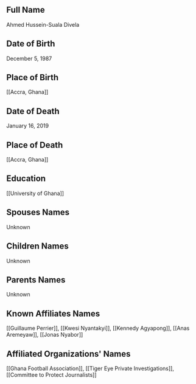 ## Full Name
Ahmed Hussein-Suala Divela

## Date of Birth
December 5, 1987

## Place of Birth
[[Accra, Ghana]]

## Date of Death
January 16, 2019

## Place of Death
[[Accra, Ghana]]

## Education
[[University of Ghana]]

## Spouses Names
Unknown

## Children Names
Unknown

## Parents Names
Unknown

## Known Affiliates Names
[[Guillaume Perrier]], [[Kwesi Nyantakyi]], [[Kennedy Agyapong]], [[Anas Aremeyaw]], [[Jonas Nyabor]]

## Affiliated Organizations' Names
[[Ghana Football Association]], [[Tiger Eye Private Investigations]], [[Committee to Protect Journalists]]

